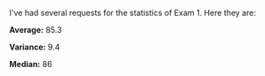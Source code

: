 <!--
.. title: Exam 1 Statistics
.. slug: exam-1-statistics
.. date: 2015-03-02 16:53:19 UTC-06:00
.. tags: 
.. category: 
.. link: 
.. description: 
.. type: text
-->

I've had several requests for the statistics of Exam 1.  Here they are:

**Average:** 85.3

**Variance:** 9.4

**Median:** 86
